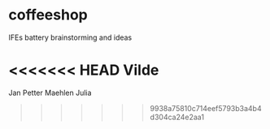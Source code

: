 # coffeeshop
IFEs battery brainstorming and ideas

<<<<<<< HEAD
Vilde
=======
Jan Petter Maehlen
Julia
>>>>>>> 9938a75810c714eef5793b3a4b4d304ca24e2aa1
